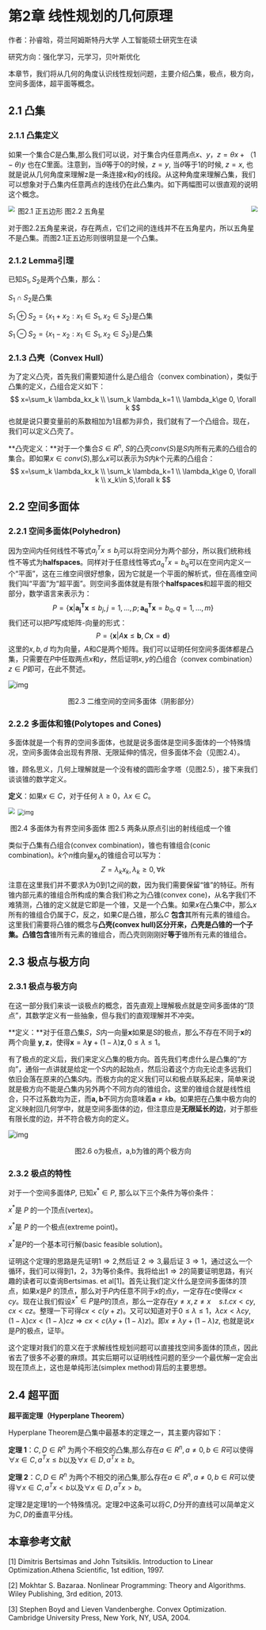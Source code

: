# 第2章 线性规划的几何原理

作者：孙睿晗，荷兰阿姆斯特丹大学 人工智能硕士研究生在读

研究方向：强化学习，元学习，贝叶斯优化

本章节，我们将从几何的角度认识线性规划问题，主要介绍凸集，极点，极方向，空间多面体，超平面等概念。

## 2.1 凸集

### 2.1.1 凸集定义

如果一个集合$C$是凸集,那么我们可以说，对于集合内任意两点$x$、$y$，$z=\theta x+（1-\theta)y$ 也在$C$里面。注意到，当$\theta$等于0的时候，$z = y$, 当$\theta$等于1的时候, $z = x$, 也就是说从几何角度来理解z是一条连接$x$和$y$的线段。从这种角度来理解凸集，我们可以想象对于凸集内任意两点的连线仍在此凸集内。如下两幅图可以很直观的说明这个概念。 

<img src="./img/2-1.png" style="zoom:80%;" align="left"/>  <img src="./img/2-2.png"  align="right" style="zoom:80%;" />









​                  图2.1 正五边形                                                             图2.2 五角星

对于图2.2五角星来说，存在两点，它们之间的连线并不在五角星内，所以五角星不是凸集。而图2.1正五边形则很明显是一个凸集。

### 2.1.2 Lemma引理

已知$S_1,S_2$是两个凸集，那么：

$S_1\cap S_2$是凸集

$S_1 \oplus S_2=\{x_1+x_2:x_1\in S_1, x_2\in S_2 \}$是凸集

$S_1 \ominus S_2=\{x_1-x_2:x_1\in S_1, x_2\in S_2 \}$是凸集

### 2.1.3 凸壳（Convex Hull）

为了定义凸壳，首先我们需要知道什么是凸组合（convex combination），类似于凸集的定义，凸组合定义如下：
$$
x=\sum_k  \lambda_kx_k \\
\sum_k \lambda_k=1 \\
\lambda_k\ge 0, \forall k
$$
也就是说只要变量前的系数相加为1且都为非负，我们就有了一个凸组合。现在，我们可以定义凸壳了。

**凸壳定义：**对于一个集合$S\in R^n$, $S$的凸壳$conv(S)$是$S$内所有元素的凸组合的集合。即如果$x\in conv(S)$,那么$x$可以表示为$S$内$k$个元素的凸组合：
$$
x=\sum_k  \lambda_kx_k \\
\sum_k \lambda_k=1 \\
\lambda_k\ge 0, \forall k \\
x_k\in S,\forall k
$$

## 2.2 空间多面体

### 2.2.1 空间多面体(Polyhedron)

因为空间内任何线性不等式$a_j^T x\le b_j$可以将空间分为两个部分，所以我们统称线性不等式为**halfspaces**。同样对于任意线性等式$a_q^Tx=b_q$可以在空间内定义一个“平面”，这在三维空间很好想象，因为它就是一个平面的解析式，但在高维空间我们叫“平面”为“超平面”。则空间多面体就是有限个**halfspaces**和超平面的相交部分，数学语言来表示为：
$$
P=\{\pmb{x}|\pmb{a_j^Tx}\le b_j,j=1,...,p; \pmb{a_q^Tx}=b_q,q=1,...,m \}
$$
我们还可以把$P$写成矩阵-向量的形式：
$$
P=\{\pmb{x}|A\pmb{x}\le \pmb{b}, C\pmb{x}=\pmb{d}\}
$$
这里的$x,b,d$ 均为向量，$A$和$C$是两个矩阵。我们可以证明任何空间多面体都是凸集，只需要在$P$中任取两点$x$和$y$，然后证明$x,y$的凸组合（convex combination）$z\in P$即可，在此不赘述。

![img](./img/2-3.png)

<center>图2.3 二维空间的空间多面体（阴影部分）</center>

### 2.2.2 多面体和锥(Polytopes and Cones)

多面体就是一个有界的空间多面体，也就是说多面体是空间多面体的一个特殊情况，空间多面体会出现有界限、无限延伸的情况，但多面体不会（见图2.4）。

锥，顾名思义，几何上理解就是一个没有棱的圆形金字塔（见图2.5），接下来我们谈谈锥的数学定义。

**定义**：如果$x\in C$，对于任何 $λ\ge0$，$λx\in C$。

<img src="./img/2-1.png" style="zoom:80%;" align="left"/>  

​                     <img src="./img/2-5.png" alt="img" style="zoom:80%;" /> 

​           图2.4 多面体为有界空间多面体         图2.5 两条从原点引出的射线组成一个锥

类似于凸集有凸组合(convex combination)，锥也有锥组合(conic combination)。$k$个$n$维向量$x_k$的锥组合可以写为： 
$$
Z=\lambda_kx_k, \lambda_k\ge0,\forall k
$$
注意在这里我们并不要求$\lambda$为0到1之间的数，因为我们需要保留“锥”的特征。所有锥内部元素的锥组合所构成的集合我们称之为凸锥(convex cone)，从名字我们不难猜测，凸锥的定义就是它即是一个锥，又是一个凸集。如果$x$在凸集$C$中，那么$x$所有的锥组合仍属于$C$，反之，如果$C$是凸锥，那么$C$ **包含**其所有元素的锥组合。这里我们需要将凸锥的概念与**凸壳(convex hull)**区分开来，凸壳是凸锥的一个子集。凸锥**包含**锥所有元素的锥组合，而凸壳则刚刚好**等于**锥所有元素的锥组合。

## 2.3 极点与极方向

### 2.3.1 极点与极方向

在这一部分我们来谈一谈极点的概念，首先直观上理解极点就是空间多面体的“顶点”，其数学定义有一些抽象，但与我们的直观理解并不冲突。

**定义：**对于任意凸集$S$，$S$内一向量$\pmb{x}$如果是$S$的极点，那么不存在不同于$\pmb{x}$的两个向量 $\pmb{y},\pmb{z}$，使得$\pmb{x}=\lambda \pmb{y}+(1-\lambda)\pmb{z},0\le \lambda \le 1$。

有了极点的定义后，我们来定义凸集的极方向。首先我们考虑什么是凸集的“方向”，通俗一点讲就是给定一个$S$内的起始点，然后沿着这个方向无论走多远我们依旧会落在原来的凸集$S$内。而极方向的定义我们可以和极点联系起来，简单来说就是极方向不能是凸集内另外两个不同方向的锥组合。这里的锥组合就是线性组合，只不过系数均为正，而$\pmb{a,b}$不同方向意味着$\pmb{a}\neq k\pmb{b}$。如果把在凸集中极方向的定义映射回几何学中，就是空间多面体的边，但注意应是**无限延长的边**，对于那些有限长度的边，并不符合极方向的定义。

![img](./img/2-6.png)

<center>图2.6  o为极点，a,b为锥的两个极方向</center>

### 2.3.2 极点的特性

对于一个空间多面体$P$, 已知$x^* \in P$, 那么以下三个条件为等价条件：

$x^*$是 $P$ 的一个顶点(vertex)。

$x^*$是 $P$ 的一个极点(extreme point)。

$x^*$是$P$的一个基本可行解(basic feasible solution)。

证明这个定理的思路是先证明$1\Rightarrow 2$,然后证 $2 \Rightarrow 3$,最后证 $3\Rightarrow 1$，通过这么一个循环，我们可以得到1，2，3为等价条件。我将给出$1\Rightarrow 2$的简要证明思路，有兴趣的读者可以查询Bertsimas. et al[1]。首先让我们定义什么是空间多面体的顶点，如果$x$是$P$ 的顶点，那么对于$P$内任意不同于$x$的点$y$，一定存在$c$使得$cx < cy$。现在让我们假设$x^*\in P$是$P$的顶点，那么一定存在$y\neq x,z\neq x \quad s.t. cx<cy,cx<cz$。整理一下可得$cx < c(y+z)$。又可以知道对于$0\le \lambda \le 1$，$\lambda cx<\lambda cy, (1-\lambda) cx<(1-\lambda) cz\Rightarrow  cx<c(\lambda y+(1-\lambda)z)$。即$x\neq \lambda y+(1-\lambda)z$, 也就是说$x$是$P$的极点，证毕。

 这个定理对我们的意义在于求解线性规划问题可以直接找空间多面体的顶点，因此省去了很多不必要的麻烦。其实后期可以证明线性问题的至少一个最优解一定会出现在顶点上，这也是单纯形法(simplex method)背后的主要思想。

## 2.4 超平面

**超平面定理（Hyperplane Theorem）**

Hyperplane Theorem是凸集中最基本的定理之一，其主要内容如下：

**定理 1**：$C,D\in R^n$ 为两个不相交的凸集,那么存在$a\in R^n,a\neq0, b\in R$可以使得$\forall x \in C, a^Tx\le b$以及$\forall x\in D,a^Tx\ge b$。

**定理 2**：$C,D\in R^n$ 为两个不相交的闭凸集,那么存在$a\in R^n,a\neq0, b\in R$可以使得$\forall x \in C, a^Tx< b$以及$\forall x\in D,a^Tx> b$。

定理2是定理1的一个特殊情况。定理2中这条可以将$C, D$分开的直线可以简单定义为$C, D$的垂直平分线。

## 本章参考文献

[1] Dimitris Bertsimas and John Tsitsiklis. Introduction to Linear Optimization.Athena Scientific, 1st edition, 1997.

[2] Mokhtar S. Bazaraa. Nonlinear Programming: Theory and Algorithms. Wiley Publishing, 3rd edition, 2013.

[3] Stephen Boyd and Lieven Vandenberghe. Convex Optimization. Cambridge University Press, New York, NY, USA, 2004.